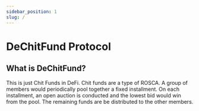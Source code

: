 ```yaml
---
sidebar_position: 1
slug: /
---
```


# DeChitFund Protocol

## What is DeChitFund?

This is just Chit Funds in DeFi. Chit funds are a type of ROSCA. A group of members would periodically pool together a fixed installment. On each installment, an open auction is conducted and the lowest bid would win from the pool. The remaining funds are be distributed to the other members.

